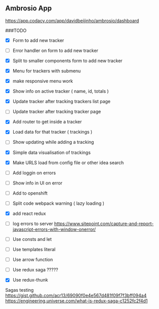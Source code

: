 ## Ambrosio App

https://app.codacy.com/app/davidbeijinho/ambrosio/dashboard


###TODO 

- [x] Form to add new tracker
- [ ] Error handler on form to add new tracker
- [x] Split to smaller components form to add new tracker
- [x] Menu for trackers with submenu
- [x] make responsive menu work
- [x] Show info on active tracker ( name, id, totals )
- [x] Update tracker after tracking trackers list page
- [ ] Update tracker after tracking tracker page
- [x] Add router to get inside a tracker
- [x] Load data for that tracker ( trackings )
- [ ] Show updating while adding a tracking
- [x] Simple data visualisation of trackings
- [x] Make URLS load from config file or other idea search
- [ ] Add loggin on errors
- [ ] Show info in UI on error
- [ ] Add to openshift
- [ ] Split code webpack warning ( lazy loading )
- [x] add react redux
- [ ] log errors to server https://www.sitepoint.com/capture-and-report-javascript-errors-with-window-onerror/
- [ ] Use consts and let
- [ ] Use templates literal
- [ ] Use arrow function
- [ ] Use redux saga ?????
- [x] Use redux-thunk


Sagas testing
https://gist.github.com/acr13/69090f0e4e567d481f09f7f3bff094a4
https://engineering.universe.com/what-is-redux-saga-c1252fc2f4d1